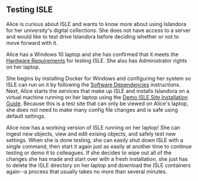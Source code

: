 <!--- PAGE_TITLE --->

## Testing ISLE

Alice is curious about ISLE and wants to know more about using Islandora for her university's digital collections.  She does not have access to a server and would like to test drive Islandora before deciding whether or not to move forward with it.

Alice has a Windows 10 laptop and she has confirmed that it meets the [Hardware Requirements](../01_installation_host_server/hardware-requirements.md) for testing ISLE.  She also has Administrator rights on her laptop.

She begins by installing Docker for Windows and configuring her system so ISLE can run on it by following the [Software Dependencies](../01_installation_host_server/software-dependencies.md) instructions.  Next, Alice starts the services that make up ISLE and installs Islandora on a virtual machine running on her laptop using the [Demo ISLE Site Installation Guide](../02_installation_demo_site/demo_installation.md).  Because this is a test site that can only be viewed on Alice's laptop, she does not need to make many config file changes and is safe using default settings.

Alice now has a working version of ISLE running on her laptop!  She can ingest new objects, view and edit exising objects, and safely test new settings.  When she is done testing, she can easily shut down ISLE with a single command, then start it again just as easily at another time to continue testing or demo it to colleagues.  If she decides to wipe out all of the changes she has made and start over with a fresh installation, she just has to delete the ISLE directory on her laptop and download the ISLE containers again--a process that usually takes no more than several minutes.
